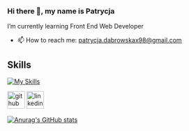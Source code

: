 ### Hi there 👋, my name is Patrycja
I’m currently learning Front End Web Developer

- 📫 How to reach me: patrycja.dabrowskax98@gmail.com 

## Skills 
[![My Skills](https://skills.thijs.gg/icons?i=js,html,css,figma,react,sass)](https://skills.thijs.gg)

[<img src='https://cdn.jsdelivr.net/npm/simple-icons@3.0.1/icons/github.svg' alt='github' height='40'>](https://github.com/Patrycjax98) 
[<img src='https://cdn.jsdelivr.net/npm/simple-icons@3.0.1/icons/linkedin.svg' alt='linkedin' height='40'>](https://www.linkedin.com/in/https://www.linkedin.com/in/patrycja-d%C4%85browska-537602239//)  

[![Anurag's GitHub stats](https://github-readme-stats.vercel.app/api?username=Patrycjax98)](https://github.com/anuraghazra/github-readme-stats)
